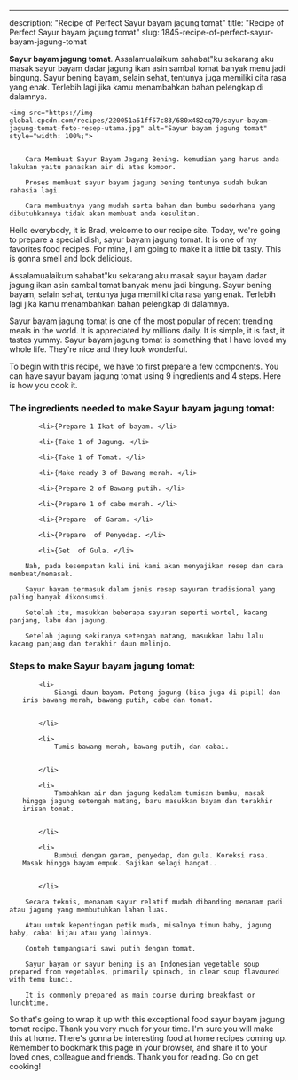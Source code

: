 ---
description: "Recipe of Perfect Sayur bayam jagung tomat"
title: "Recipe of Perfect Sayur bayam jagung tomat"
slug: 1845-recipe-of-perfect-sayur-bayam-jagung-tomat

<p>
	<strong>Sayur bayam jagung tomat</strong>. 
	Assalamualaikum sahabat&#34;ku sekarang aku masak sayur bayam dadar jagung ikan asin sambal tomat banyak menu jadi bingung. Sayur bening bayam, selain sehat, tentunya juga memiliki cita rasa yang enak. Terlebih lagi jika kamu menambahkan bahan pelengkap di dalamnya.
</p>
<p>
	
	<img src="https://img-global.cpcdn.com/recipes/220051a61ff57c83/680x482cq70/sayur-bayam-jagung-tomat-foto-resep-utama.jpg" alt="Sayur bayam jagung tomat" style="width: 100%;">
	
	
		Cara Membuat Sayur Bayam Jagung Bening. kemudian yang harus anda lakukan yaitu panaskan air di atas kompor.
	
		Proses membuat sayur bayam jagung bening tentunya sudah bukan rahasia lagi.
	
		Cara membuatnya yang mudah serta bahan dan bumbu sederhana yang dibutuhkannya tidak akan membuat anda kesulitan.
	
</p>
<p>
	Hello everybody, it is Brad, welcome to our recipe site. Today, we're going to prepare a special dish, sayur bayam jagung tomat. It is one of my favorites food recipes. For mine, I am going to make it a little bit tasty. This is gonna smell and look delicious.
</p>
	
<p>
	Assalamualaikum sahabat&#34;ku sekarang aku masak sayur bayam dadar jagung ikan asin sambal tomat banyak menu jadi bingung. Sayur bening bayam, selain sehat, tentunya juga memiliki cita rasa yang enak. Terlebih lagi jika kamu menambahkan bahan pelengkap di dalamnya.
</p>
<p>
	Sayur bayam jagung tomat is one of the most popular of recent trending meals in the world. It is appreciated by millions daily. It is simple, it is fast, it tastes yummy. Sayur bayam jagung tomat is something that I have loved my whole life. They're nice and they look wonderful.
</p>

<p>
To begin with this recipe, we have to first prepare a few components. You can have sayur bayam jagung tomat using 9 ingredients and 4 steps. Here is how you cook it.
</p>

<h3>The ingredients needed to make Sayur bayam jagung tomat:</h3>

<ol>
	
		<li>{Prepare 1 Ikat of bayam. </li>
	
		<li>{Take 1 of Jagung. </li>
	
		<li>{Take 1 of Tomat. </li>
	
		<li>{Make ready 3 of Bawang merah. </li>
	
		<li>{Prepare 2 of Bawang putih. </li>
	
		<li>{Prepare 1 of cabe merah. </li>
	
		<li>{Prepare  of Garam. </li>
	
		<li>{Prepare  of Penyedap. </li>
	
		<li>{Get  of Gula. </li>
	
</ol>
<p>
	
		Nah, pada kesempatan kali ini kami akan menyajikan resep dan cara membuat/memasak.
	
		Sayur bayam termasuk dalam jenis resep sayuran tradisional yang paling banyak dikonsumsi.
	
		Setelah itu, masukkan beberapa sayuran seperti wortel, kacang panjang, labu dan jagung.
	
		Setelah jagung sekiranya setengah matang, masukkan labu lalu kacang panjang dan terakhir daun melinjo.
	
</p>

<h3>Steps to make Sayur bayam jagung tomat:</h3>

<ol>
	
		<li>
			Siangi daun bayam. Potong jagung (bisa juga di pipil) dan iris bawang merah, bawang putih, cabe dan tomat.
			
			
		</li>
	
		<li>
			Tumis bawang merah, bawang putih, dan cabai.
			
			
		</li>
	
		<li>
			Tambahkan air dan jagung kedalam tumisan bumbu, masak hingga jagung setengah matang, baru masukkan bayam dan terakhir irisan tomat.
			
			
		</li>
	
		<li>
			Bumbui dengan garam, penyedap, dan gula. Koreksi rasa. Masak hingga bayam empuk. Sajikan selagi hangat..
			
			
		</li>
	
</ol>

<p>
	
		Secara teknis, menanam sayur relatif mudah dibanding menanam padi atau jagung yang membutuhkan lahan luas.
	
		Atau untuk kepentingan petik muda, misalnya timun baby, jagung baby, cabai hijau atau yang lainnya.
	
		Contoh tumpangsari sawi putih dengan tomat.
	
		Sayur bayam or sayur bening is an Indonesian vegetable soup prepared from vegetables, primarily spinach, in clear soup flavoured with temu kunci.
	
		It is commonly prepared as main course during breakfast or lunchtime.
	
</p>

<p>
	So that's going to wrap it up with this exceptional food sayur bayam jagung tomat recipe. Thank you very much for your time. I'm sure you will make this at home. There's gonna be interesting food at home recipes coming up. Remember to bookmark this page in your browser, and share it to your loved ones, colleague and friends. Thank you for reading. Go on get cooking!
</p>
